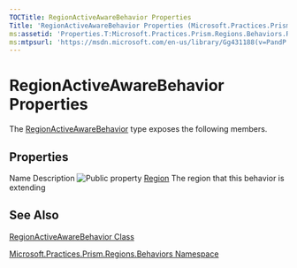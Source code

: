 ```yaml
---
TOCTitle: RegionActiveAwareBehavior Properties
Title: 'RegionActiveAwareBehavior Properties (Microsoft.Practices.Prism.Regions.Behaviors)'
ms:assetid: 'Properties.T:Microsoft.Practices.Prism.Regions.Behaviors.RegionActiveAwareBehavior'
ms:mtpsurl: 'https://msdn.microsoft.com/en-us/library/Gg431188(v=PandP.50)'
---
```


# RegionActiveAwareBehavior Properties

The [RegionActiveAwareBehavior](https://msdn.microsoft.com/en-us/library/microsoft.practices.prism.regions.behaviors.regionactiveawarebehavior(v=pandp.50)) type exposes the following members.

## Properties

Name
Description
![](https://msdn.microsoft.com/en-us/Gg431188.pubproperty(en-us,PandP.50).gif "Public property")
[Region](https://msdn.microsoft.com/en-us/library/microsoft.practices.prism.regions.behaviors.regionactiveawarebehavior.region(v=pandp.50))
The region that this behavior is extending

## See Also

[RegionActiveAwareBehavior Class](https://msdn.microsoft.com/en-us/library/microsoft.practices.prism.regions.behaviors.regionactiveawarebehavior(v=pandp.50))

[Microsoft.Practices.Prism.Regions.Behaviors Namespace](https://msdn.microsoft.com/en-us/library/microsoft.practices.prism.regions.behaviors(v=pandp.50))